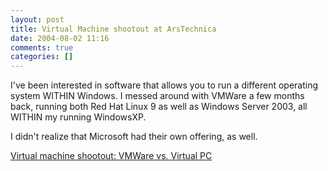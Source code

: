 ```yaml
---
layout: post
title: Virtual Machine shootout at ArsTechnica
date: 2004-08-02 11:16
comments: true
categories: []
---
```

I've been interested in software that allows you to run a different operating system WITHIN Windows. I messed around with VMWare a few months back, running both Red Hat Linux 9 as well as Windows Server 2003, all WITHIN my running WindowsXP.

I didn't realize that Microsoft had their own offering, as well.

<a href="http://arstechnica.com/reviews/004/software/virtual-machines/vm-1.html">Virtual machine shootout: VMWare vs. Virtual PC</a>
